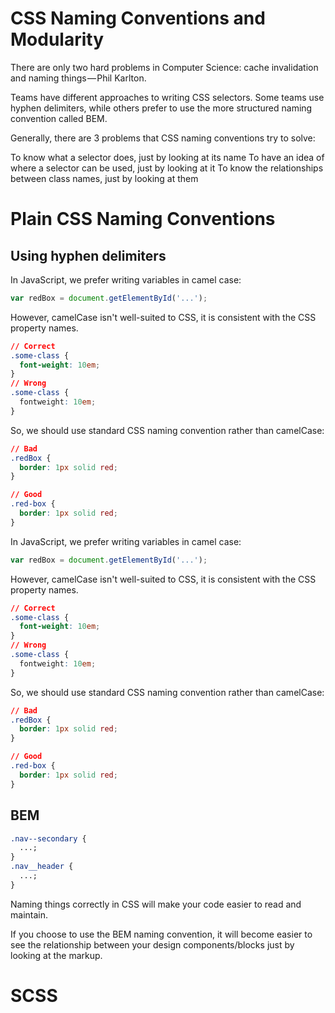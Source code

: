 # CSS Naming Conventions and Modularity

There are only two hard problems in Computer Science: cache invalidation and naming things — Phil Karlton.

Teams have different approaches to writing CSS selectors. Some teams use hyphen delimiters, while others prefer to use the more structured naming convention called BEM.

Generally, there are 3 problems that CSS naming conventions try to solve:

To know what a selector does, just by looking at its name
To have an idea of where a selector can be used, just by looking at it
To know the relationships between class names, just by looking at them

# Plain CSS Naming Conventions

## Using hyphen delimiters

In JavaScript, we prefer writing variables in camel case:

```js
var redBox = document.getElementById('...');
```

However, camelCase isn't well-suited to CSS, it is consistent with the CSS property names.

```css
// Correct
.some-class {
  font-weight: 10em;
}
// Wrong
.some-class {
  fontweight: 10em;
}
```

So, we should use standard CSS naming convention rather than camelCase:

```css
// Bad
.redBox {
  border: 1px solid red;
}

// Good
.red-box {
  border: 1px solid red;
}
```

In JavaScript, we prefer writing variables in camel case:

```js
var redBox = document.getElementById('...');
```

However, camelCase isn't well-suited to CSS, it is consistent with the CSS property names.

```css
// Correct
.some-class {
  font-weight: 10em;
}
// Wrong
.some-class {
  fontweight: 10em;
}
```

So, we should use standard CSS naming convention rather than camelCase:

```css
// Bad
.redBox {
  border: 1px solid red;
}

// Good
.red-box {
  border: 1px solid red;
}
```

## BEM

```css
.nav--secondary {
  ...;
}
.nav__header {
  ...;
}
```

Naming things correctly in CSS will make your code easier to read and maintain.

If you choose to use the BEM naming convention, it will become easier to see the relationship between your design components/blocks just by looking at the markup.

# SCSS
